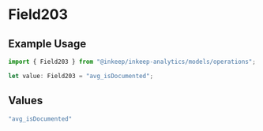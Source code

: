 # Field203

## Example Usage

```typescript
import { Field203 } from "@inkeep/inkeep-analytics/models/operations";

let value: Field203 = "avg_isDocumented";
```

## Values

```typescript
"avg_isDocumented"
```